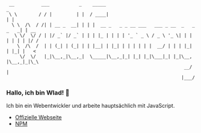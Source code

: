```
 __          ___           _    _____                                        _    
 \ \        / / |         | |  / ____|                                      | |   
  \ \  /\  / /| | __ _  __| | | |  __ _   _ _ __ ___   ___ _ __  _   _ _   _| | __
   \ \/  \/ / | |/ _` |/ _` | | | |_ | | | | '_ ` _ \ / _ \ '_ \| | | | | | | |/ /
    \  /\  /  | | (_| | (_| | | |__| | |_| | | | | | |  __/ | | | |_| | |_| |   < 
     \/  \/   |_|\__,_|\__,_|  \_____|\__,_|_| |_| |_|\___|_| |_|\__, |\__,_|_|\_\
                                                                  __/ |           
                                                                 |___/                   
```

### Hallo, ich bin Wlad! 👋
Ich bin ein Webentwickler und arbeite hauptsächlich mit JavaScript. 

- [Offizielle Webseite](https://wlad.gumenyuk.de)
- [NPM](https://www.npmjs.com/~wgumenyuk)
